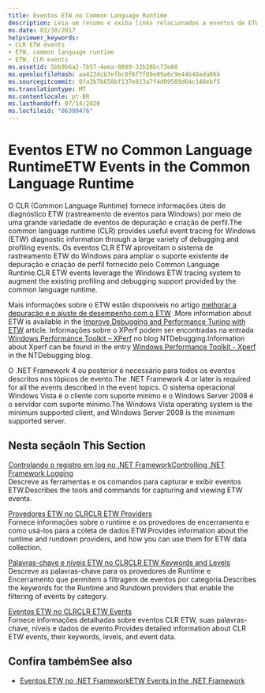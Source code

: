 ```yaml
---
title: Eventos ETW no Common Language Runtime
description: Leia um resumo e exiba links relacionados a eventos de ETW (rastreamento de eventos para Windows) no Common Language Runtime (CLR).
ms.date: 03/30/2017
helpviewer_keywords:
- CLR ETW events
- ETW, common language runtime
- ETW, CLR events
ms.assetid: 5bb9b6a2-7b57-4aea-8809-32b28bc73e88
ms.openlocfilehash: aa422dcb7efbc0f6f7f09e09a6c9e44b40ada86b
ms.sourcegitcommit: 0fa2b7b658bf137e813a7f4d09589d64c148ebf5
ms.translationtype: MT
ms.contentlocale: pt-BR
ms.lasthandoff: 07/14/2020
ms.locfileid: "86309476"
---
```

# <a name="etw-events-in-the-common-language-runtime"></a><span data-ttu-id="051fc-103">Eventos ETW no Common Language Runtime</span><span class="sxs-lookup"><span data-stu-id="051fc-103">ETW Events in the Common Language Runtime</span></span>
<span data-ttu-id="051fc-104">O CLR (Common Language Runtime) fornece informações úteis de diagnóstico ETW (rastreamento de eventos para Windows) por meio de uma grande variedade de eventos de depuração e criação de perfil.</span><span class="sxs-lookup"><span data-stu-id="051fc-104">The common language runtime (CLR) provides useful event tracing for Windows (ETW) diagnostic information through a large variety of debugging and profiling events.</span></span> <span data-ttu-id="051fc-105">Os eventos CLR ETW aproveitam o sistema de rastreamento ETW do Windows para ampliar o suporte existente de depuração e criação de perfil fornecido pelo Common Language Runtime.</span><span class="sxs-lookup"><span data-stu-id="051fc-105">CLR ETW events leverage the Windows ETW tracing system to augment the existing profiling and debugging support provided by the common language runtime.</span></span>  
  
 <span data-ttu-id="051fc-106">Mais informações sobre o ETW estão disponíveis no artigo [melhorar a depuração e o ajuste de desempenho com o ETW](https://docs.microsoft.com/archive/msdn-magazine/2007/april/event-tracing-improve-debugging-and-performance-tuning-with-etw) .</span><span class="sxs-lookup"><span data-stu-id="051fc-106">More information about ETW is available in the [Improve Debugging and Performance Tuning with ETW](https://docs.microsoft.com/archive/msdn-magazine/2007/april/event-tracing-improve-debugging-and-performance-tuning-with-etw) article.</span></span> <span data-ttu-id="051fc-107">Informações sobre o XPerf podem ser encontradas na entrada [Windows Performance Toolkit – XPerf](https://docs.microsoft.com/archive/blogs/ntdebugging/windows-performance-toolkit-xperf) no blog NTDebugging.</span><span class="sxs-lookup"><span data-stu-id="051fc-107">Information about Xperf can be found in the entry [Windows Performance Toolkit - Xperf](https://docs.microsoft.com/archive/blogs/ntdebugging/windows-performance-toolkit-xperf) in the NTDebugging blog.</span></span>  
  
 <span data-ttu-id="051fc-108">O .NET Framework 4 ou posterior é necessário para todos os eventos descritos nos tópicos de evento.</span><span class="sxs-lookup"><span data-stu-id="051fc-108">The .NET Framework 4 or later is required for all the events described in the event topics.</span></span> <span data-ttu-id="051fc-109">O sistema operacional Windows Vista é o cliente com suporte mínimo e o Windows Server 2008 é o servidor com suporte mínimo.</span><span class="sxs-lookup"><span data-stu-id="051fc-109">The Windows Vista operating system is the minimum supported client, and Windows Server 2008 is the minimum supported server.</span></span>  
  
## <a name="in-this-section"></a><span data-ttu-id="051fc-110">Nesta seção</span><span class="sxs-lookup"><span data-stu-id="051fc-110">In This Section</span></span>  
 [<span data-ttu-id="051fc-111">Controlando o registro em log no .NET Framework</span><span class="sxs-lookup"><span data-stu-id="051fc-111">Controlling .NET Framework Logging</span></span>](controlling-logging.md)  
 <span data-ttu-id="051fc-112">Descreve as ferramentas e os comandos para capturar e exibir eventos ETW.</span><span class="sxs-lookup"><span data-stu-id="051fc-112">Describes the tools and commands for capturing and viewing ETW events.</span></span>  
  
 [<span data-ttu-id="051fc-113">Provedores ETW no CLR</span><span class="sxs-lookup"><span data-stu-id="051fc-113">CLR ETW Providers</span></span>](clr-etw-providers.md)  
 <span data-ttu-id="051fc-114">Fornece informações sobre o runtime e os provedores de encerramento e como usá-los para a coleta de dados ETW.</span><span class="sxs-lookup"><span data-stu-id="051fc-114">Provides information about the runtime and rundown providers, and how you can use them for ETW data collection.</span></span>  
  
 [<span data-ttu-id="051fc-115">Palavras-chave e níveis ETW no CLR</span><span class="sxs-lookup"><span data-stu-id="051fc-115">CLR ETW Keywords and Levels</span></span>](clr-etw-keywords-and-levels.md)  
 <span data-ttu-id="051fc-116">Descreve as palavras-chave para os provedores de Runtime e Encerramento que permitem a filtragem de eventos por categoria.</span><span class="sxs-lookup"><span data-stu-id="051fc-116">Describes the keywords for the Runtime and Rundown providers that enable the filtering of events by category.</span></span>  
  
 [<span data-ttu-id="051fc-117">Eventos ETW no CLR</span><span class="sxs-lookup"><span data-stu-id="051fc-117">CLR ETW Events</span></span>](clr-etw-events.md)  
 <span data-ttu-id="051fc-118">Fornece informações detalhadas sobre eventos CLR ETW, suas palavras-chave, níveis e dados de evento.</span><span class="sxs-lookup"><span data-stu-id="051fc-118">Provides detailed information about CLR ETW events, their keywords, levels, and event data.</span></span>  
  
## <a name="see-also"></a><span data-ttu-id="051fc-119">Confira também</span><span class="sxs-lookup"><span data-stu-id="051fc-119">See also</span></span>

- [<span data-ttu-id="051fc-120">Eventos ETW no .NET Framework</span><span class="sxs-lookup"><span data-stu-id="051fc-120">ETW Events in the .NET Framework</span></span>](etw-events.md)
